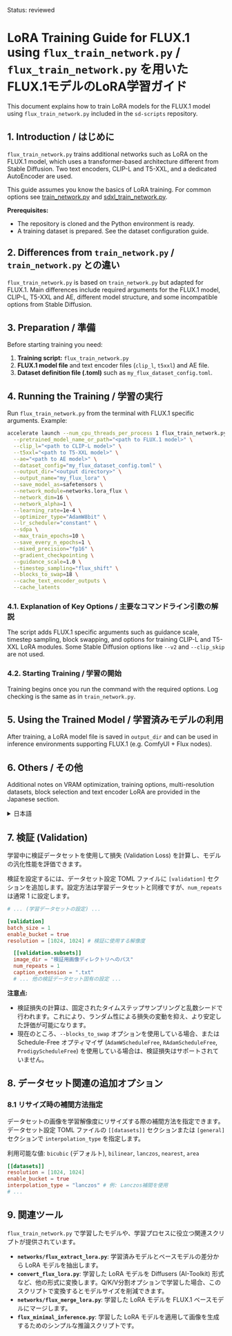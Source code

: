 Status: reviewed

# LoRA Training Guide for FLUX.1 using `flux_train_network.py` / `flux_train_network.py` を用いたFLUX.1モデルのLoRA学習ガイド

This document explains how to train LoRA models for the FLUX.1 model using `flux_train_network.py` included in the `sd-scripts` repository.

## 1. Introduction / はじめに

`flux_train_network.py` trains additional networks such as LoRA on the FLUX.1 model, which uses a transformer-based architecture different from Stable Diffusion. Two text encoders, CLIP-L and T5-XXL, and a dedicated AutoEncoder are used.

This guide assumes you know the basics of LoRA training. For common options see [train_network.py](train_network.md) and [sdxl_train_network.py](sdxl_train_network.md).

**Prerequisites:**

* The repository is cloned and the Python environment is ready.
* A training dataset is prepared. See the dataset configuration guide.

## 2. Differences from `train_network.py` / `train_network.py` との違い

`flux_train_network.py` is based on `train_network.py` but adapted for FLUX.1. Main differences include required arguments for the FLUX.1 model, CLIP-L, T5-XXL and AE, different model structure, and some incompatible options from Stable Diffusion.

## 3. Preparation / 準備

Before starting training you need:

1. **Training script:** `flux_train_network.py`
2. **FLUX.1 model file** and text encoder files (`clip_l`, `t5xxl`) and AE file.
3. **Dataset definition file (.toml)** such as `my_flux_dataset_config.toml`.

## 4. Running the Training / 学習の実行

Run `flux_train_network.py` from the terminal with FLUX.1 specific arguments. Example:

```bash
accelerate launch --num_cpu_threads_per_process 1 flux_train_network.py \
  --pretrained_model_name_or_path="<path to FLUX.1 model>" \
  --clip_l="<path to CLIP-L model>" \
  --t5xxl="<path to T5-XXL model>" \
  --ae="<path to AE model>" \
  --dataset_config="my_flux_dataset_config.toml" \
  --output_dir="<output directory>" \
  --output_name="my_flux_lora" \
  --save_model_as=safetensors \
  --network_module=networks.lora_flux \
  --network_dim=16 \
  --network_alpha=1 \
  --learning_rate=1e-4 \
  --optimizer_type="AdamW8bit" \
  --lr_scheduler="constant" \
  --sdpa \
  --max_train_epochs=10 \
  --save_every_n_epochs=1 \
  --mixed_precision="fp16" \
  --gradient_checkpointing \
  --guidance_scale=1.0 \
  --timestep_sampling="flux_shift" \
  --blocks_to_swap=18 \
  --cache_text_encoder_outputs \
  --cache_latents
```

### 4.1. Explanation of Key Options / 主要なコマンドライン引数の解説

The script adds FLUX.1 specific arguments such as guidance scale, timestep sampling, block swapping, and options for training CLIP-L and T5-XXL LoRA modules. Some Stable Diffusion options like `--v2` and `--clip_skip` are not used.

### 4.2. Starting Training / 学習の開始

Training begins once you run the command with the required options. Log checking is the same as in `train_network.py`.

## 5. Using the Trained Model / 学習済みモデルの利用

After training, a LoRA model file is saved in `output_dir` and can be used in inference environments supporting FLUX.1 (e.g. ComfyUI + Flux nodes).

## 6. Others / その他

Additional notes on VRAM optimization, training options, multi-resolution datasets, block selection and text encoder LoRA are provided in the Japanese section.

<details>
<summary>日本語</summary>



# `flux_train_network.py` を用いたFLUX.1モデルのLoRA学習ガイド

このドキュメントでは、`sd-scripts`リポジトリに含まれる`flux_train_network.py`を使用して、FLUX.1モデルに対するLoRA (Low-Rank Adaptation) モデルを学習する基本的な手順について解説します。

## 1. はじめに

`flux_train_network.py`は、FLUX.1モデルに対してLoRAなどの追加ネットワークを学習させるためのスクリプトです。FLUX.1はStable Diffusionとは異なるアーキテクチャを持つ画像生成モデルであり、このスクリプトを使用することで、特定のキャラクターや画風を再現するLoRAモデルを作成できます。

このガイドは、基本的なLoRA学習の手順を理解しているユーザーを対象としています。基本的な使い方や共通のオプションについては、[`train_network.py`のガイド](train_network.md)を参照してください。また一部のパラメータは [`sdxl_train_network.py`](sdxl_train_network.md) と同様のものがあるため、そちらも参考にしてください。

**前提条件:**

*   `sd-scripts`リポジトリのクローンとPython環境のセットアップが完了していること。
*   学習用データセットの準備が完了していること。（データセットの準備については[データセット設定ガイド](link/to/dataset/config/doc)を参照してください）

## 2. `train_network.py` との違い

`flux_train_network.py`は`train_network.py`をベースに、FLUX.1モデルに対応するための変更が加えられています。主な違いは以下の通りです。

*   **対象モデル:** FLUX.1モデル（dev版またはschnell版）を対象とします。
*   **モデル構造:** Stable Diffusionとは異なり、FLUX.1はTransformerベースのアーキテクチャを持ちます。Text EncoderとしてCLIP-LとT5-XXLの二つを使用し、VAEの代わりに専用のAutoEncoder (AE) を使用します。
*   **必須の引数:** FLUX.1モデル、CLIP-L、T5-XXL、AEの各モデルファイルを指定する引数が追加されています。
*   **一部引数の非互換性:** Stable Diffusion向けの引数の一部（例: `--v2`, `--clip_skip`, `--max_token_length`）はFLUX.1の学習では使用されません。
*   **FLUX.1特有の引数:** タイムステップのサンプリング方法やガイダンススケールなど、FLUX.1特有の学習パラメータを指定する引数が追加されています。

## 3. 準備

学習を開始する前に、以下のファイルが必要です。

1.  **学習スクリプト:** `flux_train_network.py`
2.  **FLUX.1モデルファイル:** 学習のベースとなるFLUX.1モデルの`.safetensors`ファイル（例: `flux1-dev.safetensors`）。
3.  **Text Encoderモデルファイル:**
    *   CLIP-Lモデルの`.safetensors`ファイル。例として`clip_l.safetensors`を使用します。
    *   T5-XXLモデルの`.safetensors`ファイル。例として`t5xxl.safetensors`を使用します。
4.  **AutoEncoderモデルファイル:** FLUX.1に対応するAEモデルの`.safetensors`ファイル。例として`ae.safetensors`を使用します。
5.  **データセット定義ファイル (.toml):** 学習データセットの設定を記述したTOML形式のファイル。（詳細は[データセット設定ガイド](link/to/dataset/config/doc)を参照してください）。

    *   例として`my_flux_dataset_config.toml`を使用します。

## 4. 学習の実行

学習は、ターミナルから`flux_train_network.py`を実行することで開始します。基本的なコマンドラインの構造は`train_network.py`と同様ですが、FLUX.1特有の引数を指定する必要があります。

以下に、基本的なコマンドライン実行例を示します。

```bash
accelerate launch --num_cpu_threads_per_process 1 flux_train_network.py 
 --pretrained_model_name_or_path="<path to FLUX.1 model>" 
 --clip_l="<path to CLIP-L model>" 
 --t5xxl="<path to T5-XXL model>" 
 --ae="<path to AE model>" 
 --dataset_config="my_flux_dataset_config.toml" 
 --output_dir="<output directory for training results>" 
 --output_name="my_flux_lora" 
 --save_model_as=safetensors 
 --network_module=networks.lora_flux 
 --network_dim=16 
 --network_alpha=1 
 --learning_rate=1e-4 
 --optimizer_type="AdamW8bit" 
 --lr_scheduler="constant" 
 --sdpa  
 --max_train_epochs=10 
 --save_every_n_epochs=1 
 --mixed_precision="fp16" 
 --gradient_checkpointing 
 --guidance_scale=1.0 
 --timestep_sampling="flux_shift" 
 --blocks_to_swap=18
 --cache_text_encoder_outputs 
 --cache_latents
```

※実際には1行で書くか、適切な改行文字（`\` または `^`）を使用してください。

### 4.1. 主要なコマンドライン引数の解説（`train_network.py`からの追加・変更点）

[`train_network.py`のガイド](train_network.md)で説明されている引数に加え、以下のFLUX.1特有の引数を指定します。共通の引数（`--output_dir`, `--output_name`, `--network_module`, `--network_dim`, `--network_alpha`, `--learning_rate`など）については、上記ガイドを参照してください。

#### モデル関連 [必須]

*   `--pretrained_model_name_or_path="<path to FLUX.1 model>"` **[必須]**
    *   学習のベースとなるFLUX.1モデル（dev版またはschnell版）の`.safetensors`ファイルのパスを指定します。Diffusers形式のディレクトリは現在サポートされていません。
*   `--clip_l="<path to CLIP-L model>"` **[必須]**
    *   CLIP-L Text Encoderモデルの`.safetensors`ファイルのパスを指定します。
*   `--t5xxl="<path to T5-XXL model>"` **[必須]**
    *   T5-XXL Text Encoderモデルの`.safetensors`ファイルのパスを指定します。
*   `--ae="<path to AE model>"` **[必須]**
    *   FLUX.1に対応するAutoEncoderモデルの`.safetensors`ファイルのパスを指定します。

#### FLUX.1 学習パラメータ

*   `--guidance_scale=<float>`
    *   FLUX.1 dev版は特定のガイダンススケール値で蒸留されていますが、学習時には `1.0` を指定してガイダンススケールを無効化します。デフォルトは`3.5`ですので、必ず指定してください。schnell版では通常無視されます。
*   `--timestep_sampling=<choice>`
    *   学習時に使用するタイムステップ（ノイズレベル）のサンプリング方法を指定します。`sigma`, `uniform`, `sigmoid`, `shift`, `flux_shift` から選択します。デフォルトは `sigma` です。推奨は `flux_shift` です。
*   `--sigmoid_scale=<float>`
    *   `timestep_sampling` に `sigmoid` または `shift`, `flux_shift` を指定した場合のスケール係数です。デフォルトおよび推奨値は`1.0`です。
*   `--model_prediction_type=<choice>`
    *   モデルが何を予測するかを指定します。`raw` (予測値をそのまま使用), `additive` (ノイズ入力に加算), `sigma_scaled` (シグマスケーリングを適用) から選択します。デフォルトは `sigma_scaled` です。推奨は `raw` です。
*   `--discrete_flow_shift=<float>`
    *   Flow Matchingで使用されるスケジューラのシフト値を指定します。デフォルトは`3.0`です。`timestep_sampling`に`flux_shift`を指定した場合は、この値は無視されます。

#### メモリ・速度関連

*   `--blocks_to_swap=<integer>` **[実験的機能]**
    *   VRAM使用量を削減するために、モデルの一部（Transformerブロック）をCPUとGPU間でスワップする設定です。スワップするブロック数を整数で指定します（例: `18`）。値を大きくするとVRAM使用量は減りますが、学習速度は低下します。GPUのVRAM容量に応じて調整してください。`gradient_checkpointing`と併用可能です。
    *   `--cpu_offload_checkpointing`とは併用できません。
* `--cache_text_encoder_outputs`
    *   CLIP-LおよびT5-XXLの出力をキャッシュします。これにより、メモリ使用量が削減されます。
* `--cache_latents`, `--cache_latents_to_disk`
    *   AEの出力をキャッシュします。[sdxl_train_network.py](sdxl_train_network.md)と同様の機能です。

#### 非互換・非推奨の引数

*   `--v2`, `--v_parameterization`, `--clip_skip`: Stable Diffusion特有の引数のため、FLUX.1学習では使用されません。
*   `--max_token_length`: Stable Diffusion v1/v2向けの引数です。FLUX.1では`--t5xxl_max_token_length`を使用してください。
*   `--split_mode`: 非推奨の引数です。代わりに`--blocks_to_swap`を使用してください。

### 4.2. 学習の開始

必要な引数を設定し、コマンドを実行すると学習が開始されます。基本的な流れやログの確認方法は[`train_network.py`のガイド](train_network.md#32-starting-the-training--学習の開始)と同様です。

## 5. 学習済みモデルの利用

学習が完了すると、指定した`output_dir`にLoRAモデルファイル（例: `my_flux_lora.safetensors`）が保存されます。このファイルは、FLUX.1モデルに対応した推論環境（例: ComfyUI + ComfyUI-FluxNodes）で使用できます。

## 6. その他

`flux_train_network.py`には、サンプル画像の生成 (`--sample_prompts`など) や詳細なオプティマイザ設定など、`train_network.py`と共通の機能も多く存在します。これらについては、[`train_network.py`のガイド](train_network.md#5-other-features--その他の機能)やスクリプトのヘルプ (`python flux_train_network.py --help`) を参照してください。

# FLUX.1 LoRA学習の補足説明

以下は、以上の基本的なFLUX.1 LoRAの学習手順を補足するものです。より詳細な設定オプションなどについて説明します。

## 1. VRAM使用量の最適化

FLUX.1モデルは比較的大きなモデルであるため、十分なVRAMを持たないGPUでは工夫が必要です。以下に、VRAM使用量を削減するための設定を紹介します。

### 1.1 メモリ使用量別の推奨設定

| GPUメモリ | 推奨設定 |
|----------|----------|
| 24GB VRAM | 基本設定で問題なく動作します（バッチサイズ2） |
| 16GB VRAM | バッチサイズ1に設定し、`--blocks_to_swap`を使用 |
| 12GB VRAM | `--blocks_to_swap 16`と8bit AdamWを使用 |
| 10GB VRAM | `--blocks_to_swap 22`を使用、T5XXLはfp8形式を推奨 |
| 8GB VRAM | `--blocks_to_swap 28`を使用、T5XXLはfp8形式を推奨 |

### 1.2 主要なVRAM削減オプション

- **`--blocks_to_swap <数値>`**：
  CPUとGPU間でブロックをスワップしてVRAM使用量を削減します。数値が大きいほど多くのブロックをスワップし、より多くのVRAMを節約できますが、学習速度は低下します。FLUX.1では最大35ブロックまでスワップ可能です。

- **`--cpu_offload_checkpointing`**：
  勾配チェックポイントをCPUにオフロードします。これにより最大1GBのVRAM使用量を削減できますが、学習速度は約15%低下します。`--blocks_to_swap`とは併用できません。

- **`--cache_text_encoder_outputs` / `--cache_text_encoder_outputs_to_disk`**：
  CLIP-LとT5-XXLの出力をキャッシュします。これによりメモリ使用量を削減できます。

- **`--cache_latents` / `--cache_latents_to_disk`**：
  AEの出力をキャッシュします。メモリ使用量を削減できます。

- **Adafactor オプティマイザの使用**：
  8bit AdamWよりもVRAM使用量を削減できます。以下の設定を使用してください：
  ```
  --optimizer_type adafactor --optimizer_args "relative_step=False" "scale_parameter=False" "warmup_init=False" --lr_scheduler constant_with_warmup --max_grad_norm 0.0
  ```

- **T5XXLのfp8形式の使用**：
  10GB未満のVRAMを持つGPUでは、T5XXLのfp8形式チェックポイントの使用を推奨します。[comfyanonymous/flux_text_encoders](https://huggingface.co/comfyanonymous/flux_text_encoders)から`t5xxl_fp8_e4m3fn.safetensors`をダウンロードできます（`scaled`なしで使用してください）。

- **FP8/FP16 混合学習 [実験的機能]**：
  `--fp8_base_unet` オプションを指定すると、FLUX.1モデル本体をFP8形式で学習し、Text Encoder (CLIP-L/T5XXL) をBF16/FP16形式で学習できます。これにより、さらにVRAM使用量を削減できる可能性があります。このオプションを指定すると、`--fp8_base` オプションも自動的に有効になります。

- **`pytorch-optimizer` の利用**:
  `pytorch-optimizer` ライブラリに含まれる様々なオプティマイザを使用できます。`requirements.txt` に追加されているため、別途インストールは不要です。
  例えば、CAME オプティマイザを使用する場合は以下のように指定します。
  ```bash
  --optimizer_type "pytorch_optimizer.CAME" --optimizer_args "weight_decay=0.01"
 
## 2. FLUX.1 LoRA学習の重要な設定オプション

FLUX.1の学習には多くの未知の点があり、いくつかの設定は引数で指定できます。以下に重要な引数とその説明を示します。

### 2.1 タイムステップのサンプリング方法

`--timestep_sampling`オプションで、タイムステップ（0-1）のサンプリング方法を指定できます：

- `sigma`：SD3と同様のシグマベース
- `uniform`：一様ランダム
- `sigmoid`：正規分布乱数のシグモイド（x-flux、AI-toolkitなどと同様）
- `shift`：正規分布乱数のシグモイド値をシフト
- `flux_shift`：解像度に応じて正規分布乱数のシグモイド値をシフト（FLUX.1 dev推論と同様）。この設定では`--discrete_flow_shift`は無視されます。


#### タイムステップ分布の可視化

`--timestep_sampling`, `--sigmoid_scale`, `--discrete_flow_shift` の組み合わせによって、学習中にサンプリングされるタイムステップの分布が変化します。以下にいくつかの例を示します。

*   `--timestep_sampling shift` と `--discrete_flow_shift` の効果 (`--sigmoid_scale` はデフォルトの1.0):
    ![Figure_2](https://github.com/user-attachments/assets/d9de42f9-f17d-40da-b88d-d964402569c6)

*   `--timestep_sampling sigmoid` と `--timestep_sampling uniform` の比較 (`--discrete_flow_shift` は無視される):
    ![Figure_3](https://github.com/user-attachments/assets/27029009-1f5d-4dc0-bb24-13d02ac4fdad)

*   `--timestep_sampling sigmoid` と `--sigmoid_scale` の効果 (`--discrete_flow_shift` は無視される):
    ![Figure_4](https://github.com/user-attachments/assets/08a2267c-e47e-48b7-826e-f9a080787cdc)

#### AI Toolkit 設定との比較

[Ostris氏のAI Toolkit](https://github.com/ostris/ai-toolkit) で使用されている設定は、概ね以下のオプションに相当すると考えられます。
```
--timestep_sampling sigmoid --model_prediction_type raw --guidance_scale 1.0
```

### 2.2 モデル予測の処理方法

`--model_prediction_type`オプションで、モデルの予測をどのように解釈し処理するかを指定できます：

- `raw`：そのまま使用（x-fluxと同様）【推奨】
- `additive`：ノイズ入力に加算
- `sigma_scaled`：シグマスケーリングを適用（SD3と同様）

### 2.3 推奨設定

実験の結果、以下の設定が良好に動作することが確認されています：
```
--timestep_sampling shift --discrete_flow_shift 3.1582 --model_prediction_type raw --guidance_scale 1.0
```

ガイダンススケールについて：FLUX.1 dev版は特定のガイダンススケール値で蒸留されていますが、学習時には`--guidance_scale 1.0`を指定してガイダンススケールを無効化することを推奨します。


### 2.4 T5 Attention Mask の適用

`--apply_t5_attn_mask` オプションを指定すると、T5XXL Text Encoder の学習および推論時に Attention Mask が適用されます。

Attention Maskに対応した推論環境が限られるため、このオプションは推奨されません。

### 2.5 IP ノイズガンマ

`--ip_noise_gamma` および `--ip_noise_gamma_random_strength` オプションを使用することで、学習時に Input Perturbation ノイズのガンマ値を調整できます。詳細は Stable Diffusion 3 の学習オプションを参照してください。

### 2.6 LoRA-GGPO サポート

LoRA-GGPO (Gradient Group Proportion Optimizer) を使用できます。これは LoRA の学習を安定化させるための手法です。以下の `network_args` を指定して有効化します。ハイパーパラメータ (`ggpo_sigma`, `ggpo_beta`) は調整が必要です。

```bash
--network_args "ggpo_sigma=0.03" "ggpo_beta=0.01"
```
TOMLファイルで指定する場合:
```toml
network_args = ["ggpo_sigma=0.03", "ggpo_beta=0.01"]
```

### 2.7 Q/K/V 射影層の分割 [実験的機能]

`--network_args "split_qkv=True"` を指定することで、Attention層内の Q/K/V (および SingleStreamBlock の Text) 射影層を個別に分割し、それぞれに LoRA を適用できます。

**技術的詳細:**
FLUX.1 の元々の実装では、Q/K/V (および Text) の射影層は一つに結合されています。ここに LoRA を適用すると、一つの大きな LoRA モジュールが適用されます。一方、Diffusers の実装ではこれらの射影層は分離されており、それぞれに小さな LoRA モジュールが適用されます。このオプションは後者の挙動を模倣します。
保存される LoRA モデルの互換性は維持されますが、内部的には分割された LoRA の重みを結合して保存するため、ゼロ要素が多くなりモデルサイズが大きくなる可能性があります。`convert_flux_lora.py` スクリプトを使用して Diffusers (AI-Toolkit) 形式に変換すると、サイズが削減されます。

## 3. 各層に対するランク指定

FLUX.1の各層に対して異なるランク（network_dim）を指定できます。これにより、特定の層に対してLoRAの効果を強調したり、無効化したりできます。

以下のnetwork_argsを指定することで、各層のランクを指定できます。0を指定するとその層にはLoRAが適用されません。

| network_args | 対象レイヤー |
|--------------|--------------|
| img_attn_dim | DoubleStreamBlockのimg_attn |
| txt_attn_dim | DoubleStreamBlockのtxt_attn |
| img_mlp_dim | DoubleStreamBlockのimg_mlp |
| txt_mlp_dim | DoubleStreamBlockのtxt_mlp |
| img_mod_dim | DoubleStreamBlockのimg_mod |
| txt_mod_dim | DoubleStreamBlockのtxt_mod |
| single_dim | SingleStreamBlockのlinear1とlinear2 |
| single_mod_dim | SingleStreamBlockのmodulation |

使用例：
```
--network_args "img_attn_dim=4" "img_mlp_dim=8" "txt_attn_dim=2" "txt_mlp_dim=2" "img_mod_dim=2" "txt_mod_dim=2" "single_dim=4" "single_mod_dim=2"
```

さらに、FLUXの条件付けレイヤーにLoRAを適用するには、network_argsに`in_dims`を指定します。5つの数値をカンマ区切りのリストとして指定する必要があります。

例：
```
--network_args "in_dims=[4,2,2,2,4]"
```

各数値は、`img_in`、`time_in`、`vector_in`、`guidance_in`、`txt_in`に対応します。上記の例では、すべての条件付けレイヤーにLoRAを適用し、`img_in`と`txt_in`のランクを4、その他のランクを2に設定しています。

0を指定するとそのレイヤーにはLoRAが適用されません。例えば、`[4,0,0,0,4]`は`img_in`と`txt_in`にのみLoRAを適用します。

## 4. 学習するブロックの指定

FLUX.1 LoRA学習では、network_argsの`train_double_block_indices`と`train_single_block_indices`を指定することで、学習するブロックを指定できます。インデックスは0ベースです。省略した場合のデフォルトはすべてのブロックを学習することです。

インデックスは、`0,1,5,8`のような整数のリストや、`0,1,4-5,7`のような整数の範囲として指定します。
- double blocksの数は19なので、有効な範囲は0-18です
- single blocksの数は38なので、有効な範囲は0-37です
- `all`を指定するとすべてのブロックを学習します
- `none`を指定するとブロックを学習しません

使用例：
```
--network_args "train_double_block_indices=0,1,8-12,18" "train_single_block_indices=3,10,20-25,37"
```

または：
```
--network_args "train_double_block_indices=none" "train_single_block_indices=10-15"
```

`train_double_block_indices`または`train_single_block_indices`のどちらか一方だけを指定した場合、もう一方は通常通り学習されます。

## 5. Text Encoder LoRAのサポート

FLUX.1 LoRA学習は、CLIP-LとT5XXL LoRAのトレーニングもサポートしています。

- FLUX.1のみをトレーニングする場合は、`--network_train_unet_only`を指定します
- FLUX.1とCLIP-Lをトレーニングする場合は、`--network_train_unet_only`を省略します
- FLUX.1、CLIP-L、T5XXLすべてをトレーニングする場合は、`--network_train_unet_only`を省略し、`--network_args "train_t5xxl=True"`を追加します

CLIP-LとT5XXLの学習率は、`--text_encoder_lr`で個別に指定できます。例えば、`--text_encoder_lr 1e-4 1e-5`とすると、最初の値はCLIP-Lの学習率、2番目の値はT5XXLの学習率になります。1つだけ指定すると、CLIP-LとT5XXLの学習率は同じになります。`--text_encoder_lr`を指定しない場合、デフォルトの学習率`--learning_rate`が両方に使用されます。

## 6. マルチ解像度トレーニング

データセット設定ファイルで複数の解像度を定義できます。各解像度に対して異なるバッチサイズを指定することができます。

設定ファイルの例：
```toml
[general]
# 共通設定をここで定義
flip_aug = true
color_aug = false
keep_tokens_separator= "|||"
shuffle_caption = false
caption_tag_dropout_rate = 0
caption_extension = ".txt"

[[datasets]]
# 最初の解像度の設定
batch_size = 2
enable_bucket = true
resolution = [1024, 1024]

  [[datasets.subsets]]
  image_dir = "画像ディレクトリへのパス"
  num_repeats = 1

[[datasets]]
# 2番目の解像度の設定
batch_size = 3
enable_bucket = true
resolution = [768, 768]

  [[datasets.subsets]]
  image_dir = "画像ディレクトリへのパス"
  num_repeats = 1

[[datasets]]
# 3番目の解像度の設定
batch_size = 4
enable_bucket = true
resolution = [512, 512]

  [[datasets.subsets]]
  image_dir = "画像ディレクトリへのパス"
  num_repeats = 1
```

各解像度セクションの`[[datasets.subsets]]`部分は、データセットディレクトリを定義します。各解像度に対して同じディレクトリを指定してください。</details>

## 7. 検証 (Validation)

学習中に検証データセットを使用して損失 (Validation Loss) を計算し、モデルの汎化性能を評価できます。

検証を設定するには、データセット設定 TOML ファイルに `[validation]` セクションを追加します。設定方法は学習データセットと同様ですが、`num_repeats` は通常 1 に設定します。

```toml
# ... (学習データセットの設定) ...

[validation]
batch_size = 1
enable_bucket = true
resolution = [1024, 1024] # 検証に使用する解像度

  [[validation.subsets]]
  image_dir = "検証用画像ディレクトリへのパス"
  num_repeats = 1
  caption_extension = ".txt"
  # ... 他の検証データセット固有の設定 ...
```

**注意点:**

*   検証損失の計算は、固定されたタイムステップサンプリングと乱数シードで行われます。これにより、ランダム性による損失の変動を抑え、より安定した評価が可能になります。
*   現在のところ、`--blocks_to_swap` オプションを使用している場合、または Schedule-Free オプティマイザ (`AdamWScheduleFree`, `RAdamScheduleFree`, `ProdigyScheduleFree`) を使用している場合は、検証損失はサポートされていません。

## 8. データセット関連の追加オプション

### 8.1 リサイズ時の補間方法指定

データセットの画像を学習解像度にリサイズする際の補間方法を指定できます。データセット設定 TOML ファイルの `[[datasets]]` セクションまたは `[general]` セクションで `interpolation_type` を指定します。

利用可能な値: `bicubic` (デフォルト), `bilinear`, `lanczos`, `nearest`, `area`

```toml
[[datasets]]
resolution = [1024, 1024]
enable_bucket = true
interpolation_type = "lanczos" # 例: Lanczos補間を使用
# ...
```

## 9. 関連ツール

`flux_train_network.py` で学習したモデルや、学習プロセスに役立つ関連スクリプトが提供されています。

*   **`networks/flux_extract_lora.py`**: 学習済みモデルとベースモデルの差分から LoRA モデルを抽出します。
*   **`convert_flux_lora.py`**: 学習した LoRA モデルを Diffusers (AI-Toolkit) 形式など、他の形式に変換します。Q/K/V分割オプションで学習した場合、このスクリプトで変換するとモデルサイズを削減できます。
*   **`networks/flux_merge_lora.py`**: 学習した LoRA モデルを FLUX.1 ベースモデルにマージします。
*   **`flux_minimal_inference.py`**: 学習した LoRA モデルを適用して画像を生成するためのシンプルな推論スクリプトです。

